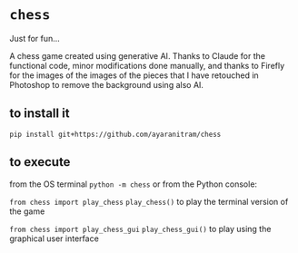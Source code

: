 # `chess`

Just for fun...

A chess game created using generative AI. 
Thanks to Claude for the functional code, minor modifications done manually, and thanks to Firefly for the images of the images of the pieces that I have retouched in Photoshop to remove the background using also AI.

## to install it
`pip install git+https://github.com/ayaranitram/chess`

## to execute
from the OS terminal `python -m chess`
or from the Python console:

`from chess import play_chess`
`play_chess()` 
to play the terminal version of the game

`from chess import play_chess_gui`
`play_chess_gui()`
to play using the graphical user interface
